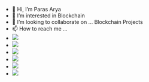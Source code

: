- 👋 Hi, I’m Paras Arya
- 👀 I’m interested in Blockchain
- 💞️ I’m looking to collaborate on ... Blockchain Projects
- 📫 How to reach me ... 
- <img src="{https://img.shields.io/badge/LinkedIn-0077B5?style=for-the-badge&logo=linkedin&logoColor=white}" />
- <img src="{https://img.shields.io/badge/Gmail-D14836?style=for-the-badge&logo=gmail&logoColor=white}" />
- <img src="{https://img.shields.io/badge/TypeScript-007ACC?style=for-the-badge&logo=typescript&logoColor=white}" />
 - <img src="{https://img.shields.io/badge/JavaScript-323330?style=for-the-badge&logo=javascript&logoColor=F7DF1E}" />
- <img src="{https://img.shields.io/badge/C-00599C?style=for-the-badge&logo=c&logoColor=white}" />
 - <img src="{https://img.shields.io/badge/C%2B%2B-00599C?style=for-the-badge&logo=c%2B%2B&logoColor=white}" />


<!---
aryaparas/aryaparas is a ✨ special ✨ repository because its `README.md` (this file) appears on your GitHub profile.
You can click the Preview link to take a look at your changes.
--->
